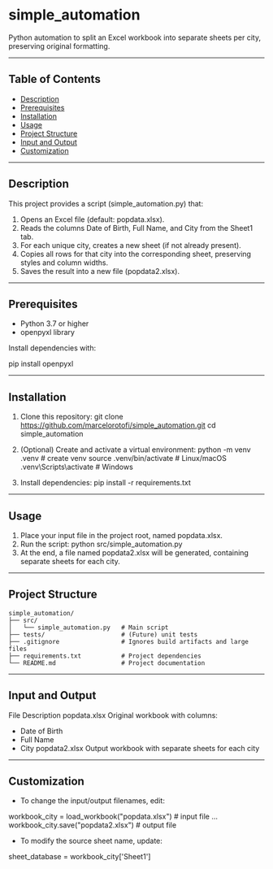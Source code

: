 # simple_automation

Python automation to split an Excel workbook into separate sheets per city, preserving original formatting.

---

## Table of Contents

- [Description](#description)
- [Prerequisites](#prerequisites)
- [Installation](#installation)
- [Usage](#usage)
- [Project Structure](#project-structure)
- [Input and Output](#input-and-output)
- [Customization](#customization)

---

## Description

This project provides a script (simple_automation.py) that:

1. Opens an Excel file (default: popdata.xlsx).
2. Reads the columns Date of Birth, Full Name, and City from the Sheet1 tab.
3. For each unique city, creates a new sheet (if not already present).
4. Copies all rows for that city into the corresponding sheet, preserving styles and column widths.
5. Saves the result into a new file (popdata2.xlsx).

---

## Prerequisites

- Python 3.7 or higher
- openpyxl library

Install dependencies with:

pip install openpyxl

---

## Installation

1. Clone this repository:
   git clone https://github.com/marcelorotofi/simple_automation.git
   cd simple_automation

2. (Optional) Create and activate a virtual environment:
   python -m venv .venv        # create venv
   source .venv/bin/activate   # Linux/macOS
   .venv\Scripts\activate      # Windows

3. Install dependencies:
   pip install -r requirements.txt

---

## Usage

1. Place your input file in the project root, named popdata.xlsx.
2. Run the script:
   python src/simple_automation.py
3. At the end, a file named popdata2.xlsx will be generated, containing separate sheets for each city.

---

## Project Structure

```text
simple_automation/
├── src/
│   └── simple_automation.py   # Main script
├── tests/                     # (Future) unit tests
├── .gitignore                 # Ignores build artifacts and large files
├── requirements.txt           # Project dependencies
└── README.md                  # Project documentation
```

---

## Input and Output

File            Description
popdata.xlsx    Original workbook with columns:
- Date of Birth
- Full Name
- City
popdata2.xlsx
Output workbook with separate sheets for each city

---

## Customization

- To change the input/output filenames, edit:

workbook_city = load_workbook("popdata.xlsx")  # input file
...
workbook_city.save("popdata2.xlsx")            # output file

- To modify the source sheet name, update:

sheet_database = workbook_city['Sheet1']

